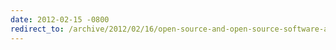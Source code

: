 ```yaml
---
date: 2012-02-15 -0800
redirect_to: /archive/2012/02/16/open-source-and-open-source-software-are-not-the-same.aspx/
---
```

